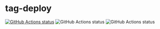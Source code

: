# tag-deploy
<a href="https://github.com/calbone/tag-deploy/actions"><img alt="GitHub Actions status" src="https://github.com/calbone/tag-deploy/workflows/tag%20deploy/badge.svg"></a>
<img alt="GitHub Actions status" src="https://github.com/calbone/tag-deploy/workflows/tag%20deploy/badge.svg?branch=master">
<img alt="GitHub Actions status" src="https://github.com/calbone/tag-deploy/workflows/tag%20deploy/badge.svg?event=push">